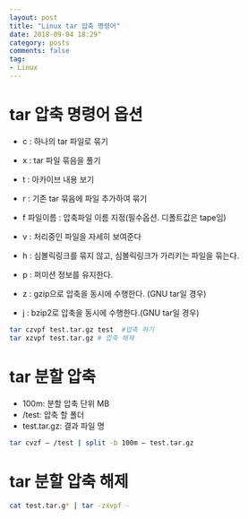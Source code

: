 ```yaml
---
layout: post
title: "Linux tar 압축 명령어"
date: 2018-09-04 18:29"
category: posts
comments: false
tag:
- Linux
---
```

# tar 압축 명령어 옵션
- c : 하나의 tar 파일로 묶기
- x : tar 파일 묶음을 풀기
- t : 아카이브 내용 보기
- r : 기존 tar 묶음에 파일 추가하여 묶기
- f 파일이름 : 압축파일 이름 지정(필수옵션. 디폴트값은 tape임)
- v : 처리중인 파일을 자세히 보여준다
- h : 심볼릭링크를 묶지 않고, 심볼릭링크가 가리키는 파일을 묶는다.
- p : 퍼미션 정보를 유지한다.
- z : gzip으로 압축을 동시에 수행한다. (GNU tar일 경우)

- j : bzip2로 압축을 동시에 수행한다.(GNU tar일 경우)

```sh
tar czvpf test.tar.gz test  #압축 하기
tar xzvpf test.tar.gz # 압축 해제
```

# tar 분할 압축
- 100m: 분할 압축 단위 MB
- /test: 압축 할 폴더
- test.tar.gz: 결과 파일 명  

```sh
tar cvzf – /test | split -b 100m – test.tar.gz
```
# tar 분할 압축 해제  

```sh
cat test.tar.g* | tar -zxvpf -
```
